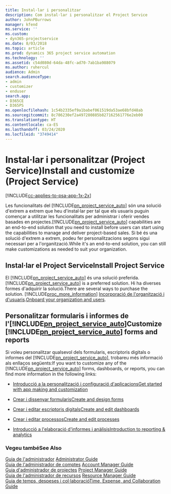 ```yaml
---
title: Instal·lar i personalitzar
description: Com instal·lar i personalitzar el Project Service
author: JohnPBurrows
manager: kfend
ms.service: ''
ms.custom:
- dyn365-projectservice
ms.date: 8/03/2018
ms.topic: article
ms.prod: dynamics 365 project service automation
ms.technology: ''
ms.assetid: c54d080d-64da-48fc-ad70-7ab1ba988079
ms.author: ruhercul
audience: Admin
search.audienceType:
- admin
- customizer
- enduser
search.app:
- D365CE
- D365PS
ms.openlocfilehash: 1c54b2335ef9a1babef061519da53ae68bfd48ab
ms.sourcegitcommit: 8c786230ef2a497280885b827162561776e2eb00
ms.translationtype: HT
ms.contentlocale: ca-ES
ms.lasthandoff: 03/24/2020
ms.locfileid: "3749414"
---
```

# <a name="install-and-customize-project-service"></a><span data-ttu-id="95d86-103">Instal·lar i personalitzar (Project Service)</span><span class="sxs-lookup"><span data-stu-id="95d86-103">Install and customize (Project Service)</span></span>

[!INCLUDE[cc-applies-to-psa-app-1x-2x](../includes/cc-applies-to-psa-app-1x-2x.md)]

<span data-ttu-id="95d86-104">Les funcionalitats del [!INCLUDE[pn_project_service_auto](../includes/pn-project-service-auto.md)] són una solució d'extrem a extrem que heu d'instal·lar per tal que els usuaris puguin començar a utilitzar les funcionalitats per administrar i oferir vendes basades en projectes.</span><span class="sxs-lookup"><span data-stu-id="95d86-104">[!INCLUDE[pn_project_service_auto](../includes/pn-project-service-auto.md)] capabilities are an end-to-end solution that you need to install before users can start using the capabilities to manage and deliver project-based sales.</span></span> <span data-ttu-id="95d86-105">Si bé és una solució d'extrem a extrem, podeu fer personalitzacions segons sigui necessari per a l'organització.</span><span class="sxs-lookup"><span data-stu-id="95d86-105">While it's an end-to-end solution, you can still make customizations as needed to suit your organization.</span></span>  
<!-- TODO: I expect to find the information on how to get and install this here. Please find that and add it here. Same for Project Service.--> 
  
## <a name="install-project-service"></a><span data-ttu-id="95d86-106">Instal·lar el Project Service</span><span class="sxs-lookup"><span data-stu-id="95d86-106">Install Project Service</span></span>  
 <span data-ttu-id="95d86-107">El [!INCLUDE[pn_project_service_auto](../includes/pn-project-service-auto.md)] és una solució preferida.</span><span class="sxs-lookup"><span data-stu-id="95d86-107">[!INCLUDE[pn_project_service_auto](../includes/pn-project-service-auto.md)] is a preferred solution.</span></span> <span data-ttu-id="95d86-108">Hi ha diverses formes d'adquirir la solució.</span><span class="sxs-lookup"><span data-stu-id="95d86-108">There are several ways to purchase the solution.</span></span> [!INCLUDE[proc_more_information](../includes/proc-more-information.md)] <span data-ttu-id="95d86-109">[Incorporació de l'organització i d'usuaris](../admin/onboard-your-organization-and-users-to-dynamics-365-online.md).</span><span class="sxs-lookup"><span data-stu-id="95d86-109">[Onboard your organization and users](../admin/onboard-your-organization-and-users-to-dynamics-365-online.md).</span></span>  
  
## <a name="customize-pn_project_service_auto-forms-and-reports"></a><span data-ttu-id="95d86-110">Personalitzar formularis i informes de l'[!INCLUDE[pn_project_service_auto](../includes/pn-project-service-auto.md)]</span><span class="sxs-lookup"><span data-stu-id="95d86-110">Customize [!INCLUDE[pn_project_service_auto](../includes/pn-project-service-auto.md)] forms and reports</span></span>  
 <span data-ttu-id="95d86-111">Si voleu personalitzar qualsevol dels formularis, escriptoris digitals o informes del [!INCLUDE[pn_project_service_auto](../includes/pn-project-service-auto.md)], trobareu més informació als enllaços següents:</span><span class="sxs-lookup"><span data-stu-id="95d86-111">If you want to customize any of the [!INCLUDE[pn_project_service_auto](../includes/pn-project-service-auto.md)] forms, dashboards, or reports, you can find more information in the following links:</span></span>  
  
- [<span data-ttu-id="95d86-112">Introducció a la personalització i configuració d'aplicacions</span><span class="sxs-lookup"><span data-stu-id="95d86-112">Get started with app making and customization</span></span>](../customize/getting-started-customization.md)  
  
- [<span data-ttu-id="95d86-113">Crear i dissenyar formularis</span><span class="sxs-lookup"><span data-stu-id="95d86-113">Create and design forms</span></span>](../customize/create-design-forms.md)  
  
- [<span data-ttu-id="95d86-114">Crear i editar escriptoris digitals</span><span class="sxs-lookup"><span data-stu-id="95d86-114">Create and edit dashboards</span></span>](../customize/create-edit-dashboards.md)  
  
- [<span data-ttu-id="95d86-115">Crear i editar processos</span><span class="sxs-lookup"><span data-stu-id="95d86-115">Create and edit processes</span></span>](../customize/guide-staff-through-common-tasks-processes.md)  
  
- [<span data-ttu-id="95d86-116">Introducció a l'elaboració d'informes i anàlisis</span><span class="sxs-lookup"><span data-stu-id="95d86-116">Introduction to reporting & analytics</span></span>](../analytics/reporting-analytics-with-dynamics-365.md)  
  
### <a name="see-also"></a><span data-ttu-id="95d86-117">Vegeu també</span><span class="sxs-lookup"><span data-stu-id="95d86-117">See Also</span></span>  
 <span data-ttu-id="95d86-118">[Guia de l'administrador](../project-service/admin-guide.md) </span><span class="sxs-lookup"><span data-stu-id="95d86-118">[Administrator Guide](../project-service/admin-guide.md) </span></span>  
 <span data-ttu-id="95d86-119">[Guia de l'administrador de comptes](../project-service/account-manager-guide.md) </span><span class="sxs-lookup"><span data-stu-id="95d86-119">[Account Manager Guide](../project-service/account-manager-guide.md) </span></span>  
 <span data-ttu-id="95d86-120">[Guia d'administrador de projectes](../project-service/project-manager-guide.md) </span><span class="sxs-lookup"><span data-stu-id="95d86-120">[Project Manager Guide](../project-service/project-manager-guide.md) </span></span>  
 <span data-ttu-id="95d86-121">[Guia de l'administrador de recursos](../project-service/resource-manager-guide.md) </span><span class="sxs-lookup"><span data-stu-id="95d86-121">[Resource Manager Guide](../project-service/resource-manager-guide.md) </span></span>  
 [<span data-ttu-id="95d86-122">Guia de temps, despeses i col·laboració</span><span class="sxs-lookup"><span data-stu-id="95d86-122">Time, Expense, and Collaboration Guide</span></span>](../project-service/time-expense-collaboration-guide.md)
